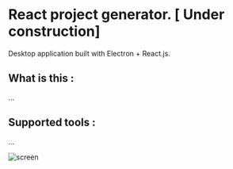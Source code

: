 # React project generator. [ Under construction]

Desktop application built with Electron + React.js.

## What is this :

...

## Supported tools :

...


![screen](https://i.gyazo.com/09b6f7abde372801ef82df2db16641f4.png)